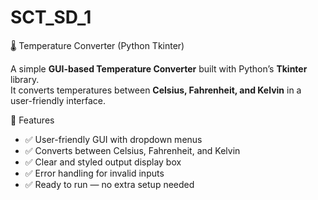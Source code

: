 # SCT_SD_1
🌡️ Temperature Converter (Python Tkinter)

A simple **GUI-based Temperature Converter** built with Python’s **Tkinter** library.  
It converts temperatures between **Celsius, Fahrenheit, and Kelvin** in a user-friendly interface.

🚀 Features
- ✅ User-friendly GUI with dropdown menus
- ✅ Converts between Celsius, Fahrenheit, and Kelvin
- ✅ Clear and styled output display box
- ✅ Error handling for invalid inputs
- ✅ Ready to run — no extra setup needed
